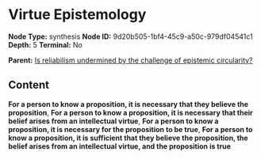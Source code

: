 # Virtue Epistemology

**Node Type:** synthesis
**Node ID:** 9d20b505-1bf4-45c9-a50c-979df04541c1
**Depth:** 5
**Terminal:** No

**Parent:** [Is reliabilism undermined by the challenge of epistemic circularity?](is-reliabilism-undermined-by-the-challenge-of-epistemic-circularity-antithesis-48187509-7cc3-4ab5-b769-45148d2e3cea.md)

## Content

**For a person to know a proposition, it is necessary that they believe the proposition**, **For a person to know a proposition, it is necessary that their belief arises from an intellectual virtue**, **For a person to know a proposition, it is necessary for the proposition to be true**, **For a person to know a proposition, it is sufficient that they believe the proposition, the belief arises from an intellectual virtue, and the proposition is true**
